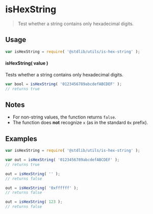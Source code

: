 # isHexString

> Test whether a string contains only hexadecimal digits.


<section class="usage">

## Usage

``` javascript
var isHexString = require( '@stdlib/utils/is-hex-string' );
```


#### isHexString( value )

Tests whether a string contains only hexadecimal digits.

``` javascript
var bool = isHexString( '0123456789abcdefABCDEF' );
// returns true
```

</section>

<!-- /.usage -->


<section class="notes">

## Notes

* For non-string values, the function returns `false`.
* The function does __not__ recognize `x` (as in the standard `0x` prefix).

</section>

<!-- /.notes -->


<section class="examples">

## Examples

``` javascript
var isHexString = require( '@stdlib/utils/is-hex-string' );

var out = isHexString( '0123456789abcdefABCDEF' );
// returns true

out = isHexString( '' );
// returns false

out = isHexString( '0xffffff' );
// returns false

out = isHexString( 123 );
// returns false
```

</section>

<!-- /.examples -->


<section class="links">

</section>

<!-- /.links -->
